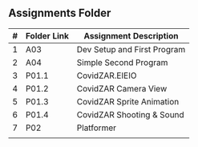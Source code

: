 ##  Assignments Folder

|   #   | Folder Link | Assignment Description |
| :---: | ----------- | ---------------------- |
|   1   |    A03      | Dev Setup and First Program|
|   2   |    A04      | Simple Second Program|
|3|P01.1|CovidZAR.EIEIO|
|4|P01.2|CovidZAR Camera View|
|5|P01.3|CovidZAR Sprite Animation|
|6|P01.4|CovidZAR Shooting & Sound|
|7|P02|Platformer|
||||